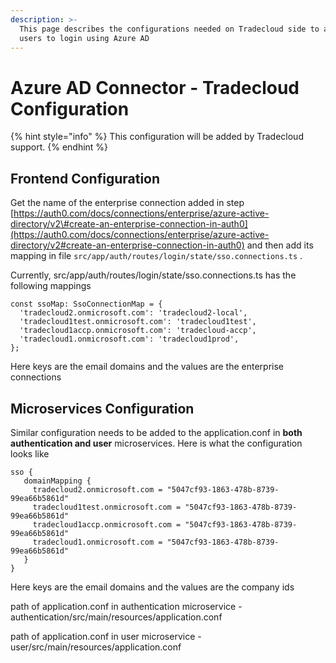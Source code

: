 ```yaml
---
description: >-
  This page describes the configurations needed on Tradecloud side to allow
  users to login using Azure AD
---
```


# Azure AD Connector - Tradecloud Configuration

{% hint style="info" %}
This configuration will be added by Tradecloud support.
{% endhint %}

## Frontend Configuration

Get the name of the enterprise connection added in step [https://auth0.com/docs/connections/enterprise/azure-active-directory/v2\#create-an-enterprise-connection-in-auth0](https://auth0.com/docs/connections/enterprise/azure-active-directory/v2#create-an-enterprise-connection-in-auth0) and then add its mapping in file `src/app/auth/routes/login/state/sso.connections.ts` .

Currently, src/app/auth/routes/login/state/sso.connections.ts has the following mappings

```text
const ssoMap: SsoConnectionMap = {
  'tradecloud2.onmicrosoft.com': 'tradecloud2-local',
  'tradecloud1test.onmicrosoft.com': 'tradecloud1test',
  'tradecloud1accp.onmicrosoft.com': 'tradecloud-accp',
  'tradecloud1.onmicrosoft.com': 'tradecloud1prod',
};
```

Here keys are the email domains and the values are the enterprise connections

## Microservices Configuration

Similar configuration needs to be added to the application.conf in **both** **authentication and user** microservices. Here is what the configuration looks like

```text
sso {
   domainMapping {
     tradecloud2.onmicrosoft.com = "5047cf93-1863-478b-8739-99ea66b5861d"
     tradecloud1test.onmicrosoft.com = "5047cf93-1863-478b-8739-99ea66b5861d"
     tradecloud1accp.onmicrosoft.com = "5047cf93-1863-478b-8739-99ea66b5861d"
     tradecloud1.onmicrosoft.com = "5047cf93-1863-478b-8739-99ea66b5861d"
   }
}
```

Here keys are the email domains and the values are the company ids

path of application.conf in authentication microservice - authentication/src/main/resources/application.conf

path of application.conf in user microservice - user/src/main/resources/application.conf


